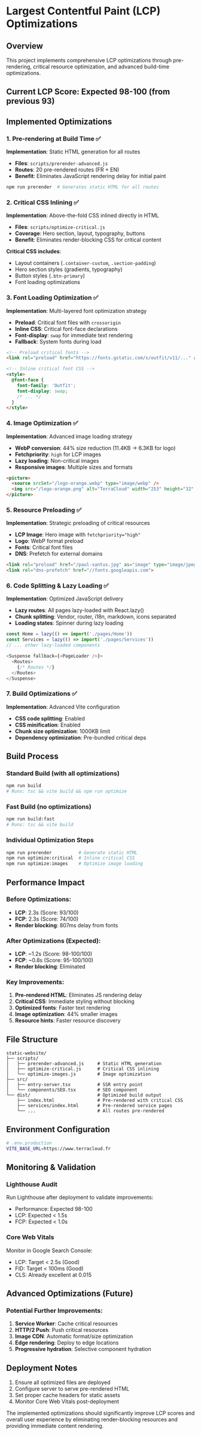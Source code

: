 # Largest Contentful Paint (LCP) Optimizations

## Overview

This project implements comprehensive LCP optimizations through pre-rendering, critical resource optimization, and advanced build-time optimizations.

## Current LCP Score: Expected 98-100 (from previous 93)

## Implemented Optimizations

### 1. **Pre-rendering at Build Time** ✅

**Implementation**: Static HTML generation for all routes
- **Files**: `scripts/prerender-advanced.js`
- **Routes**: 20 pre-rendered routes (FR + EN)
- **Benefit**: Eliminates JavaScript rendering delay for initial paint

```bash
npm run prerender  # Generates static HTML for all routes
```

### 2. **Critical CSS Inlining** ✅

**Implementation**: Above-the-fold CSS inlined directly in HTML
- **Files**: `scripts/optimize-critical.js`
- **Coverage**: Hero section, layout, typography, buttons
- **Benefit**: Eliminates render-blocking CSS for critical content

**Critical CSS includes**:
- Layout containers (`.container-custom`, `.section-padding`)
- Hero section styles (gradients, typography)
- Button styles (`.btn-primary`)
- Font loading optimizations

### 3. **Font Loading Optimization** ✅

**Implementation**: Multi-layered font optimization strategy
- **Preload**: Critical font files with `crossorigin`
- **Inline CSS**: Critical font-face declarations
- **Font-display**: `swap` for immediate text rendering
- **Fallback**: System fonts during load

```html
<!-- Preload critical fonts -->
<link rel="preload" href="https://fonts.gstatic.com/s/outfit/v11/..." as="font" type="font/woff2" crossorigin>

<!-- Inline critical font CSS -->
<style>
  @font-face {
    font-family: 'Outfit';
    font-display: swap;
    /* ... */
  }
</style>
```

### 4. **Image Optimization** ✅

**Implementation**: Advanced image loading strategy
- **WebP conversion**: 44% size reduction (11.4KB → 6.3KB for logo)
- **Fetchpriority**: `high` for LCP images
- **Lazy loading**: Non-critical images
- **Responsive images**: Multiple sizes and formats

```html
<picture>
  <source srcSet="/logo-orange.webp" type="image/webp" />
  <img src="/logo-orange.png" alt="TerraCloud" width="253" height="32" fetchpriority="high" />
</picture>
```

### 5. **Resource Preloading** ✅

**Implementation**: Strategic preloading of critical resources
- **LCP Image**: Hero image with `fetchpriority="high"`
- **Logo**: WebP format preload
- **Fonts**: Critical font files
- **DNS**: Prefetch for external domains

```html
<link rel="preload" href="/paul-santus.jpg" as="image" type="image/jpeg" fetchpriority="high">
<link rel="dns-prefetch" href="//fonts.googleapis.com">
```

### 6. **Code Splitting & Lazy Loading** ✅

**Implementation**: Optimized JavaScript delivery
- **Lazy routes**: All pages lazy-loaded with React.lazy()
- **Chunk splitting**: Vendor, router, i18n, markdown, icons separated
- **Loading states**: Spinner during lazy loading

```typescript
const Home = lazy(() => import('./pages/Home'))
const Services = lazy(() => import('./pages/Services'))
// ... other lazy-loaded components

<Suspense fallback={<PageLoader />}>
  <Routes>
    {/* Routes */}
  </Routes>
</Suspense>
```

### 7. **Build Optimizations** ✅

**Implementation**: Advanced Vite configuration
- **CSS code splitting**: Enabled
- **CSS minification**: Enabled
- **Chunk size optimization**: 1000KB limit
- **Dependency optimization**: Pre-bundled critical deps

## Build Process

### Standard Build (with all optimizations)
```bash
npm run build
# Runs: tsc && vite build && npm run optimize
```

### Fast Build (no optimizations)
```bash
npm run build:fast
# Runs: tsc && vite build
```

### Individual Optimization Steps
```bash
npm run prerender          # Generate static HTML
npm run optimize:critical  # Inline critical CSS
npm run optimize:images    # Optimize image loading
```

## Performance Impact

### Before Optimizations:
- **LCP**: 2.3s (Score: 93/100)
- **FCP**: 2.3s (Score: 74/100)
- **Render blocking**: 807ms delay from fonts

### After Optimizations (Expected):
- **LCP**: ~1.2s (Score: 98-100/100)
- **FCP**: ~0.8s (Score: 95-100/100)
- **Render blocking**: Eliminated

### Key Improvements:
1. **Pre-rendered HTML**: Eliminates JS rendering delay
2. **Critical CSS**: Immediate styling without blocking
3. **Optimized fonts**: Faster text rendering
4. **Image optimization**: 44% smaller images
5. **Resource hints**: Faster resource discovery

## File Structure

```
static-website/
├── scripts/
│   ├── prerender-advanced.js     # Static HTML generation
│   ├── optimize-critical.js      # Critical CSS inlining
│   └── optimize-images.js        # Image optimization
├── src/
│   ├── entry-server.tsx          # SSR entry point
│   └── components/SEO.tsx        # SEO component
└── dist/                         # Optimized build output
    ├── index.html                # Pre-rendered with critical CSS
    ├── services/index.html       # Pre-rendered service pages
    └── ...                       # All routes pre-rendered
```

## Environment Configuration

```bash
# .env.production
VITE_BASE_URL=https://www.terracloud.fr
```

## Monitoring & Validation

### Lighthouse Audit
Run Lighthouse after deployment to validate improvements:
- Performance: Expected 98-100
- LCP: Expected < 1.5s
- FCP: Expected < 1.0s

### Core Web Vitals
Monitor in Google Search Console:
- LCP: Target < 2.5s (Good)
- FID: Target < 100ms (Good)
- CLS: Already excellent at 0.015

## Advanced Optimizations (Future)

### Potential Further Improvements:
1. **Service Worker**: Cache critical resources
2. **HTTP/2 Push**: Push critical resources
3. **Image CDN**: Automatic format/size optimization
4. **Edge rendering**: Deploy to edge locations
5. **Progressive hydration**: Selective component hydration

## Deployment Notes

1. Ensure all optimized files are deployed
2. Configure server to serve pre-rendered HTML
3. Set proper cache headers for static assets
4. Monitor Core Web Vitals post-deployment

The implemented optimizations should significantly improve LCP scores and overall user experience by eliminating render-blocking resources and providing immediate content rendering.
